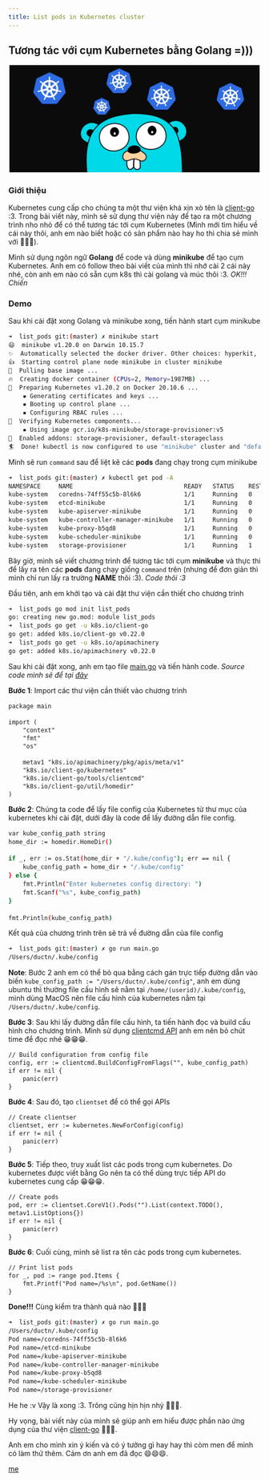 ```yaml
---
title: List pods in Kubernetes cluster
---
```


## **Tương tác với cụm Kubernetes bằng Golang =)))**

<p align="center">
    <img src="./img/kugo.jpeg" width="500">
</p>

### **Giới thiệu**

  Kubernetes cung cấp cho chúng ta một thư viện khá xịn xò tên là
[client-go](https://github.com/kubernetes/client-go) :3. Trong bài viết này,
mình sẽ sử dụng thư viện này để tạo ra một chương trình nho nhỏ để có thể tương
tác tới cụm Kubernetes (Mình mới tìm hiểu về cái này thôi, anh em nào biết hoặc
có sản phẩm nào hay ho thì chia sẻ mình với 🎯🎯🎯).

  Mình sử dụng ngôn ngữ **Golang** để code và dùng **minikube** để tạo cụm
Kubernetes. Anh em có follow theo bài viết của mình thì nhớ cài 2 cái này nhé,
còn anh em nào có sẵn cụm k8s thì cài golang và múc thôi :3. *OK!!! Chiến*

### **Demo**

  Sau khi cài đặt xong Golang và minikube xong, tiến hành start cụm minikube

```bash
➜  list_pods git:(master) ✗ minikube start
😄  minikube v1.20.0 on Darwin 10.15.7
✨  Automatically selected the docker driver. Other choices: hyperkit, virtualbox, ssh
👍  Starting control plane node minikube in cluster minikube
🚜  Pulling base image ...
🔥  Creating docker container (CPUs=2, Memory=1987MB) ...
🐳  Preparing Kubernetes v1.20.2 on Docker 20.10.6 ...
    ▪ Generating certificates and keys ...
    ▪ Booting up control plane ...
    ▪ Configuring RBAC rules ...
🔎  Verifying Kubernetes components...
    ▪ Using image gcr.io/k8s-minikube/storage-provisioner:v5
🌟  Enabled addons: storage-provisioner, default-storageclass
🏄  Done! kubectl is now configured to use "minikube" cluster and "default" namespace by default
```

  Mình sẽ run `command` sau để liệt kê các **pods** đang chạy trong cụm minikube

```bash
➜  list_pods git:(master) ✗ kubectl get pod -A
NAMESPACE     NAME                               READY   STATUS    RESTARTS   AGE
kube-system   coredns-74ff55c5b-8l6k6            1/1     Running   0          102m
kube-system   etcd-minikube                      1/1     Running   0          103m
kube-system   kube-apiserver-minikube            1/1     Running   0          103m
kube-system   kube-controller-manager-minikube   1/1     Running   0          103m
kube-system   kube-proxy-b5qd8                   1/1     Running   0          102m
kube-system   kube-scheduler-minikube            1/1     Running   0          103m
kube-system   storage-provisioner                1/1     Running   1          103m
```

  Bây giờ, mình sẽ viết chương trình để tương tác tới cụm **minikube** và thực
thi để lấy ra tên các **pods** đang chạy giống `command` trên (nhưng để đơn giản
thì mình chỉ run lấy ra trường **NAME** thôi :3). *Code thôi :3*

  Đầu tiên, anh em khởi tạo và cài đặt thư viện cần thiết cho chương trình

```bash
➜  list_pods go mod init list_pods
go: creating new go.mod: module list_pods
➜  list_pods go get -u k8s.io/client-go
go get: added k8s.io/client-go v0.22.0
➜  list_pods go get -u k8s.io/apimachinery
go get: added k8s.io/apimachinery v0.22.0
```

  Sau khi cài đặt xong, anh em tạo file [main.go](#) và tiến hành code.
*Source code mình sẽ để tại [đây](https://github.com/ductnn/Kubernetes-client-go-mini/tree/master/list_pods)*

  **Bước 1**: Import các thư viện cần thiết vào chương trình

```golang
package main

import (
	"context"
	"fmt"
	"os"

	metav1 "k8s.io/apimachinery/pkg/apis/meta/v1"
	"k8s.io/client-go/kubernetes"
	"k8s.io/client-go/tools/clientcmd"
	"k8s.io/client-go/util/homedir"
)
```

  **Bước 2**: Chúng ta code để lấy file config của Kubernetes từ thư mục của
kubernetes khi cài đặt, dưới đây là code để lấy đường dẫn file config.

```bash
var kube_config_path string
home_dir := homedir.HomeDir()

if _, err := os.Stat(home_dir + "/.kube/config"); err == nil {
    kube_config_path = home_dir + "/.kube/config"
} else {
    fmt.Println("Enter kubernetes config directory: ")
    fmt.Scanf("%s", kube_config_path)
}

fmt.Println(kube_config_path)
```

Kết quả của chương trình trên sẽ trả về đường dẫn của file config

```bash
➜  list_pods git:(master) ✗ go run main.go
/Users/ductn/.kube/config
```

  **Note**: Bước 2 anh em có thể bỏ qua bằng cách gán trực tiếp đường dẫn vào
biến `kube_config_path := "/Users/ductn/.kube/config"`, anh em dùng ubuntu thì
thường file cấu hình sẽ nằm tại `/home/(userid)/.kube/config`, mình dùng MacOS
nên file cấu hình của kubernetes nằm tại `/Users/ductn/.kube/config`.

  **Bước 3**: Sau khi lấy đường dẫn file cấu hình, ta tiến hành đọc và build
cấu hình cho chương trình. Mình sử dụng [clientcmd API](https://pkg.go.dev/k8s.io/client-go/tools/clientcmd)
anh em nên bỏ chút time để đọc nhé 😁😁😁.

```golang
// Build configuration from config file
config, err := clientcmd.BuildConfigFromFlags("", kube_config_path)
if err != nil {
    panic(err)
}
```

  **Bước 4**: Sau đó, tạo `clientset` để có thể gọi APIs

```golang
// Create clientser
clientset, err := kubernetes.NewForConfig(config)
if err != nil {
    panic(err)
}
```

  **Bước 5**: Tiếp theo, truy xuất list các pods trong cụm kubernetes. Do
kubernetes được viết bằng Go nên ta có thể dùng trực tiếp API do kubernetes
cung cấp 😁😁😁.

```golang
// Create pods
pod, err := clientset.CoreV1().Pods("").List(context.TODO(), metav1.ListOptions{})
if err != nil {
    panic(err)
}
```

  **Bước 6**: Cuối cùng, mình sẽ list ra tên các pods trong cụm kubernetes.

```golang
// Print list pods
for _, pod := range pod.Items {
    fmt.Printf("Pod name=/%s\n", pod.GetName())
}
```

  **Done!!!** Cùng kiểm tra thành quả nào 🤪🤪🤪

```bash
➜  list_pods git:(master) ✗ go run main.go
/Users/ductn/.kube/config
Pod name=/coredns-74ff55c5b-8l6k6
Pod name=/etcd-minikube
Pod name=/kube-apiserver-minikube
Pod name=/kube-controller-manager-minikube
Pod name=/kube-proxy-b5qd8
Pod name=/kube-scheduler-minikube
Pod name=/storage-provisioner
```

  He he :v Vậy là xong :3. Trông cũng hịn hịn nhỷ 🤪🤪🤪. 

  Hy vọng, bài viết này của mình sẽ giúp anh em hiểu được phần nào ứng dụng
  của thư viện [client-go](https://github.com/kubernetes/client-go) 🎉🎉🎉.
  
  Anh em cho mình xin ý kiến và có ý tưởng gì hay hay thì còm men để mình có làm
  thử thêm. Cảm ơn anh em đã đọc 😄😄😄.

[me](https://ductn.info/about)
